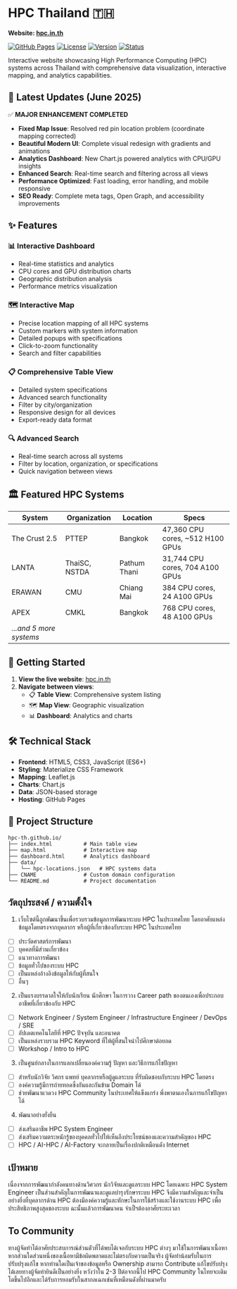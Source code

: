 # HPC Thailand 🇹🇭

**Website: [hpc.in.th](https://hpc.in.th/)**

[![GitHub Pages](https://img.shields.io/badge/GitHub%20Pages-Deployed-brightgreen)](https://hpc.in.th/)
[![License](https://img.shields.io/badge/License-MIT-blue.svg)](LICENSE)
[![Version](https://img.shields.io/badge/Version-2.0%20Enhanced-orange.svg)](DEPLOYMENT.md)
[![Status](https://img.shields.io/badge/Status-Production%20Ready-success.svg)](DEPLOYMENT.md)

Interactive website showcasing High Performance Computing (HPC) systems across Thailand with comprehensive data visualization, interactive mapping, and analytics capabilities.

## 🎉 Latest Updates (June 2025)

✅ **MAJOR ENHANCEMENT COMPLETED**

- **Fixed Map Issue**: Resolved red pin location problem (coordinate mapping corrected)
- **Beautiful Modern UI**: Complete visual redesign with gradients and animations
- **Analytics Dashboard**: New Chart.js powered analytics with CPU/GPU insights
- **Enhanced Search**: Real-time search and filtering across all views
- **Performance Optimized**: Fast loading, error handling, and mobile responsive
- **SEO Ready**: Complete meta tags, Open Graph, and accessibility improvements

## ✨ Features

### 📊 **Interactive Dashboard**

- Real-time statistics and analytics
- CPU cores and GPU distribution charts
- Geographic distribution analysis
- Performance metrics visualization

### 🗺️ **Interactive Map**

- Precise location mapping of all HPC systems
- Custom markers with system information
- Detailed popups with specifications
- Click-to-zoom functionality
- Search and filter capabilities

### 📋 **Comprehensive Table View**

- Detailed system specifications
- Advanced search functionality
- Filter by city/organization
- Responsive design for all devices
- Export-ready data format

### 🔍 **Advanced Search**

- Real-time search across all systems
- Filter by location, organization, or specifications
- Quick navigation between views

## 🏛️ Featured HPC Systems

| System                  | Organization  | Location     | Specs                            |
| ----------------------- | ------------- | ------------ | -------------------------------- |
| The Crust 2.5           | PTTEP         | Bangkok      | 47,360 CPU cores, ~512 H100 GPUs |
| LANTA                   | ThaiSC, NSTDA | Pathum Thani | 31,744 CPU cores, 704 A100 GPUs  |
| ERAWAN                  | CMU           | Chiang Mai   | 384 CPU cores, 24 A100 GPUs      |
| APEX                    | CMKL          | Bangkok      | 768 CPU cores, 48 A100 GPUs      |
| _...and 5 more systems_ |               |              |                                  |

## 🚀 Getting Started

1. **View the live website**: [hpc.in.th](https://hpc.in.th/)
2. **Navigate between views**:
   - 📋 **Table View**: Comprehensive system listing
   - 🗺️ **Map View**: Geographic visualization
   - 📊 **Dashboard**: Analytics and charts

## 🛠️ Technical Stack

- **Frontend**: HTML5, CSS3, JavaScript (ES6+)
- **Styling**: Materialize CSS Framework
- **Mapping**: Leaflet.js
- **Charts**: Chart.js
- **Data**: JSON-based storage
- **Hosting**: GitHub Pages

## 📁 Project Structure

```
hpc-th.github.io/
├── index.html          # Main table view
├── map.html            # Interactive map
├── dashboard.html      # Analytics dashboard
├── data/
│   └── hpc-locations.json   # HPC systems data
├── CNAME               # Custom domain configuration
└── README.md           # Project documentation
```

## วัตถุประสงค์ / ความตั้งใจ

1. เว็บไซต์นี้ถูกพัฒนาขึ้นเพื่อรวบรวมข้อมูลการพัฒนาระบบ HPC ในประเทศไทย
   โดยอาศัยแหล่งข้อมูลโดยตรงจากบุคลากร หรือผู้ที่เกี่ยวข้องกับระบบ HPC ในประเทศไทย

- [ ] ประวัตศาสตร์การพัฒนา
- [ ] บุคคลที่มีส่วนเกี่ยวข้อง
- [ ] แนวทางการพัฒนา
- [ ] ข้อมูลทั่วไปของระบบ HPC
- [ ] เป็นแหล่งอ้างอิงข้อมูลให้กับผู้ที่สนใจ
- [ ] อื่นๆ

2. เป็นแรงบรรดาลใจให้กับนักเรียน นักศึกษา ในการวาง Career path ของตนเองเพื่อประกอบอาชีพที่เกี่ยวข้องกับ HPC

- [ ] Network Engineer / System Engineer / Infrastructure Engineer / DevOps / SRE
- [ ] อัปเดตเทคโนโลยีที่ HPC ปัจจุบัน และอนาคต
- [ ] เป็นแหล่งรวบรวม HPC Keyword ที่ให้ผู้ที่สนใจนำไปศึกษาต่อยอด
- [ ] Workshop / Intro to HPC

3. เป็นศูนย์กลางในการแลกเปลี่ยนองค์ความรู้ ปัญหา และวิธีการแก้ไขปัญหา

- [ ] สำหรับนักวิจัย วิศกร แพทย์ บุคลากรหรือผู้ดูแลระบบ ที่รับผิดชอบกับระบบ HPC โดยตรง
- [ ] องค์ความรู้มีการถ่ายทอดซึ่งกันและกันข้าม Domain ได้
- [ ] ช่วยพัฒนาแวดวง HPC Community ในประเทศให้แข็งแกร่ง พึ่งพาตนเองในการแก้ไขปัญหาได้

4. พัฒนาอย่างยั่งยืน

- [ ] ส่งเสริมอาชีพ HPC System Engineer
- [ ] ส่งเสริมความตระหนักรู้ของบุคคลทั่วไปให้เห็นถึงประโยชน์ของและความสำคัญของ HPC
- [ ] HPC / AI-HPC / AI-Factory จะกลายเป็นเรื่องปกติเหมือนดัง Internet

## เป้าหมาย

เนื่องจากการพัฒนากำลังคนทางด้านวิศวกร นักวิจัยและดูแลระบบ HPC โดยเฉพาะ HPC System Engineer เป็นส่วนสำคัญในการพัฒนาและดูแลบำรุงรักษาระบบ HPC
จึงมีความสำคัญและจำเป็นอย่างยิ่งที่บุคลากรด้าน HPC ต้องมีองค์ความรู้และทักษะในการใช้สร้างและใช้งานระบบ HPC เพื่อประสิทธิภาพสูงสุดของระบบ ฉะนั้นแล้วการพัฒนาคน
จำเป็ฯต้องอาศัยระยะเวลา

## To Community

ทางผู้จัดทำได้อาศัยประสบการณ์ส่วนตัวที่ได้พบได้เจอกับระบบ HPC ต่างๆ มาใช้ในการพัฒนาเนื้อหา หากส่วนใดส่วนหนึ่งของเนื้อหามีข้อผิดพลาดและไม่ตรงกับความเป็นจริง
ผู้จัดทำน้อมรับในการปรับปรุงแก้ไข หากท่านใดเป็นเจ้าของข้อมูลหรือ Ownership สามารถ Contribute แก้ไขปรับปรุงได้เลยทางผู้จัดทำยินดีเป็นอย่างยิ่ง
หวังว่าใน 2-3 ปีต่อจากนี้ไป HPC Community ในไทยจะเติมโตขึ้นไปอีกและได้รับการยอมรับในสากลเฉกเช่นที่เหมือนดังที่ผ่านมาครับ
